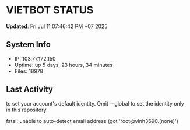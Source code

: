 # VIETBOT STATUS
**Updated**: Fri Jul 11 07:46:42 PM +07 2025

## System Info
- IP: 103.77.172.150
- Uptime: up 5 days, 23 hours, 34 minutes
- Files: 18978

## Last Activity

to set your account's default identity.
Omit --global to set the identity only in this repository.

fatal: unable to auto-detect email address (got 'root@vinh3690.(none)')
